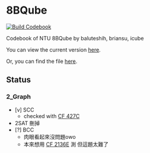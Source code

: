 # 8BQube
[![Build Codebook](https://github.com/brianbbsu/8BQube/actions/workflows/build-codebook.yml/badge.svg?branch=master)](https://github.com/brianbbsu/8BQube/actions/workflows/build-codebook.yml)

Codebook of NTU 8BQube by baluteshih, briansu, icube

You can view the current version [here](https://pdf.8bqube.ac/).

Or, you can find the file [here](https://github.com/brianbbsu/BBQube/blob/codebook/codebook.pdf).

## Status

### 2_Graph

- [v] SCC
    - checked with [CF 427C](https://codeforces.com/problemset/problem/427/C)
- 2SAT 刪掉
- [?] BCC
    - 肉眼看起來沒問題owo
    - 本來想用 [CF 2136E](https://codeforces.com/contest/2136/problem/E) 測 但這題太難了